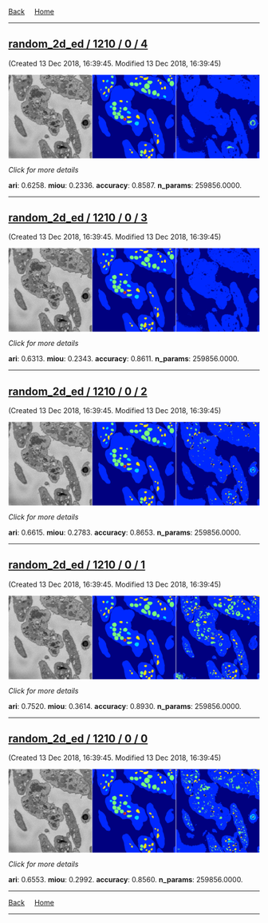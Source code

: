 
[Back](..)&nbsp;&nbsp;&nbsp;&nbsp;&nbsp;[Home](https://leapmanlab.github.io/snapshots)

---

<div class="summary"><a href="4"><h2>random_2d_ed / 1210 / 0 / 4</h2></a><p>(Created 13 Dec 2018, 16:39:45. Modified 13 Dec 2018, 16:39:45)
</p><a href="4"><img src="4/media/summary.png" align="center"></a><p>
<i>Click for more details</i>
</p></div>

**ari**: 0.6258. **miou**: 0.2336. **accuracy**: 0.8587. **n_params**: 259856.0000. 

---

<div class="summary"><a href="3"><h2>random_2d_ed / 1210 / 0 / 3</h2></a><p>(Created 13 Dec 2018, 16:39:45. Modified 13 Dec 2018, 16:39:45)
</p><a href="3"><img src="3/media/summary.png" align="center"></a><p>
<i>Click for more details</i>
</p></div>

**ari**: 0.6313. **miou**: 0.2343. **accuracy**: 0.8611. **n_params**: 259856.0000. 

---

<div class="summary"><a href="2"><h2>random_2d_ed / 1210 / 0 / 2</h2></a><p>(Created 13 Dec 2018, 16:39:45. Modified 13 Dec 2018, 16:39:45)
</p><a href="2"><img src="2/media/summary.png" align="center"></a><p>
<i>Click for more details</i>
</p></div>

**ari**: 0.6615. **miou**: 0.2783. **accuracy**: 0.8653. **n_params**: 259856.0000. 

---

<div class="summary"><a href="1"><h2>random_2d_ed / 1210 / 0 / 1</h2></a><p>(Created 13 Dec 2018, 16:39:45. Modified 13 Dec 2018, 16:39:45)
</p><a href="1"><img src="1/media/summary.png" align="center"></a><p>
<i>Click for more details</i>
</p></div>

**ari**: 0.7520. **miou**: 0.3614. **accuracy**: 0.8930. **n_params**: 259856.0000. 

---

<div class="summary"><a href="0"><h2>random_2d_ed / 1210 / 0 / 0</h2></a><p>(Created 13 Dec 2018, 16:39:45. Modified 13 Dec 2018, 16:39:45)
</p><a href="0"><img src="0/media/summary.png" align="center"></a><p>
<i>Click for more details</i>
</p></div>

**ari**: 0.6553. **miou**: 0.2992. **accuracy**: 0.8560. **n_params**: 259856.0000. 

---

[Back](..)&nbsp;&nbsp;&nbsp;&nbsp;&nbsp;[Home](https://leapmanlab.github.io/snapshots)

---